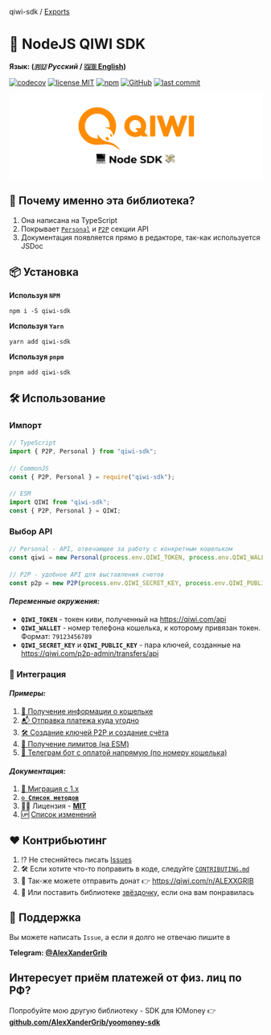 qiwi-sdk / [Exports](modules.md)

# 🥝 NodeJS QIWI SDK

**Язык: (_🇷🇺 Русский_ / [🇬🇧 English](./README.en.md))**

[![codecov](https://codecov.io/gh/AlexXanderGrib/node-qiwi-sdk/branch/main/graph/badge.svg)](https://codecov.io/gh/AlexXanderGrib/node-qiwi-sdk)
[![license MIT](https://img.shields.io/npm/l/qiwi-sdk?style=flat-square)](https://github.com/AlexXanderGrib/node-qiwi-sdk/blob/main/LICENSE)
[![npm](https://img.shields.io/npm/v/qiwi-sdk?style=flat-square)](https://npmjs.com/package/qiwi-sdk)
[![GitHub](https://img.shields.io/github/stars/AlexXanderGrib/node-qiwi-sdk?style=flat-square)](https://github.com/AlexXanderGrib/node-qiwi-sdk)
[![last commit](https://img.shields.io/github/last-commit/AlexXanderGrib/node-qiwi-sdk?style=flat-square)](https://github.com/AlexXanderGrib/node-qiwi-sdk)

<center>
  <img src="docs/assets/logo.svg" alt="QIWI SDK" /> 
</center>

## 🍬 Почему именно эта библиотека?

1. Она написана на TypeScript
2. Покрывает [`Personal`](https://developer.qiwi.com/ru/qiwi-wallet-personal/) и [`P2P`](https://developer.qiwi.com/ru/p2p-payments/) секции API
3. Документация появляется прямо в редакторе, так-как используется JSDoc

## 📦 Установка

**Используя `NPM`**

```shell
npm i -S qiwi-sdk
```

**Используя `Yarn`**

```shell
yarn add qiwi-sdk
```

**Используя `pnpm`**

```shell
pnpm add qiwi-sdk
```

## 🛠️ Использование

### Импорт

```typescript
// TypeScript
import { P2P, Personal } from "qiwi-sdk";

// CommonJS
const { P2P, Personal } = require("qiwi-sdk");

// ESM
import QIWI from "qiwi-sdk";
const { P2P, Personal } = QIWI;
```

### Выбор API

```typescript
// Personal - API, отвечающее за работу с конкретным кошельком
const qiwi = new Personal(process.env.QIWI_TOKEN, process.env.QIWI_WALLET);

// P2P - удобное API для выставления счетов
const p2p = new P2P(process.env.QIWI_SECRET_KEY, process.env.QIWI_PUBLIC_KEY);
```

#### _Переменные окружения:_

- **`QIWI_TOKEN`** - токен киви, полученный на https://qiwi.com/api
- **`QIWI_WALLET`** - номер телефона кошелька, к которому привязан токен. Формат: `79123456789`
- **`QIWI_SECRET_KEY`** и **`QIWI_PUBLIC_KEY`** - пара ключей, созданные на https://qiwi.com/p2p-admin/transfers/api

### 🤝 Интеграция

#### _Примеры:_

1. [🥝 Получение информации о кошельке](./examples/1-info.js)
2. [📬 Отправка платежа куда угодно](./examples/2-sending-payment.ts)
3. [🛠️ Создание ключей P2P и создание счёта](./examples/3-p2p.js)
4. [🔐 Получение лимитов (на ESM)](./examples/4-limits.mjs)
5. [🤖 Телеграм бот с оплатой напрямую (по номеру кошелька)](./examples/5-bot.js)

#### _Документация:_

1. [👴 Миграция с 1.x](./docs/migration-from-1x.md)
2. [**`⚙️ Список методов`**](./docs/api/modules.md)
3. 🧑‍⚖️ Лицензия - [**MIT**](./LICENSE)
4. 🆙 [Список изменений](./CHANGELOG.md)

## ❤️ Контрибьютинг

1. ⁉️ Не стесняйтесь писать [Issues](https://github.com/AlexXanderGrib/node-qiwi-sdk/issues/new)
2. 🛠️ Если хотите что-то поправить в коде, следуйте [`CONTRIBUTING.md`](./CONTRIBUTING.md)
3. 💸 Так-же можете отправить донат 👉 https://qiwi.com/n/ALEXXGRIB
4. 🌟 Или поставить библиотеке [звёздочку](https://github.com/AlexXanderGrib/node-qiwi-sdk/stargazers), если она вам понравилась

## 🙋 Поддержка

Вы можете написать `Issue`, а если я долго не отвечаю пишите в

**Telegram: [@AlexXanderGrib](https://t.me/AlexXanderGrib)**

## Интересует приём платежей от физ. лиц по РФ?

Попробуйте мою другую библиотеку - SDK для ЮMoney 👉 [**github.com/AlexXanderGrib/yoomoney-sdk**](https://github.com/AlexXanderGrib/yoomoney-sdk)
